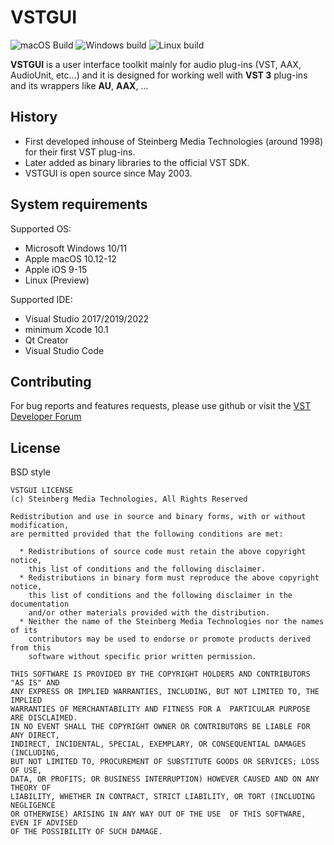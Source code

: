 # VSTGUI

![macOS Build](https://github.com/steinbergmedia/vstgui/actions/workflows/cmake_macos.yml/badge.svg?branch=develop)
![Windows build](https://github.com/steinbergmedia/vstgui/actions/workflows/cmake_windows.yml/badge.svg?branch=develop)
![Linux build](https://github.com/steinbergmedia/vstgui/actions/workflows/linux.yml/badge.svg?branch=develop)

**VSTGUI** is a user interface toolkit mainly for audio plug-ins (VST, AAX, AudioUnit, etc...) and it is designed for working well with **VST 3** plug-ins and its wrappers like **AU**, **AAX**, ...

## History

- First developed inhouse of Steinberg Media Technologies (around 1998) for their first VST plug-ins.
- Later added as binary libraries to the official VST SDK.
- VSTGUI is open source since May 2003.

## System requirements

Supported OS:

- Microsoft Windows 10/11
- Apple macOS 10.12-12
- Apple iOS 9-15
- Linux (Preview)

Supported IDE:

- Visual Studio 2017/2019/2022
- minimum Xcode 10.1
- Qt Creator
- Visual Studio Code

## Contributing

For bug reports and features requests, please use github or visit the [VST Developer Forum](https://sdk.steinberg.net)

## License

BSD style

    VSTGUI LICENSE
    (c) Steinberg Media Technologies, All Rights Reserved

    Redistribution and use in source and binary forms, with or without modification,
    are permitted provided that the following conditions are met:

      * Redistributions of source code must retain the above copyright notice, 
        this list of conditions and the following disclaimer.
      * Redistributions in binary form must reproduce the above copyright notice,
        this list of conditions and the following disclaimer in the documentation 
        and/or other materials provided with the distribution.
      * Neither the name of the Steinberg Media Technologies nor the names of its
        contributors may be used to endorse or promote products derived from this 
        software without specific prior written permission.

    THIS SOFTWARE IS PROVIDED BY THE COPYRIGHT HOLDERS AND CONTRIBUTORS "AS IS" AND
    ANY EXPRESS OR IMPLIED WARRANTIES, INCLUDING, BUT NOT LIMITED TO, THE IMPLIED 
    WARRANTIES OF MERCHANTABILITY AND FITNESS FOR A  PARTICULAR PURPOSE ARE DISCLAIMED. 
    IN NO EVENT SHALL THE COPYRIGHT OWNER OR CONTRIBUTORS BE LIABLE FOR ANY DIRECT, 
    INDIRECT, INCIDENTAL, SPECIAL, EXEMPLARY, OR CONSEQUENTIAL DAMAGES (INCLUDING, 
    BUT NOT LIMITED TO, PROCUREMENT OF SUBSTITUTE GOODS OR SERVICES; LOSS OF USE, 
    DATA, OR PROFITS; OR BUSINESS INTERRUPTION) HOWEVER CAUSED AND ON ANY THEORY OF 
    LIABILITY, WHETHER IN CONTRACT, STRICT LIABILITY, OR TORT (INCLUDING NEGLIGENCE 
    OR OTHERWISE) ARISING IN ANY WAY OUT OF THE USE  OF THIS SOFTWARE, EVEN IF ADVISED
    OF THE POSSIBILITY OF SUCH DAMAGE.
